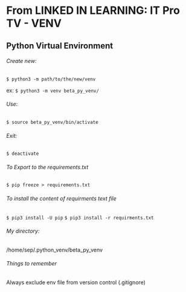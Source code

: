 # From LINKED IN LEARNING: IT Pro TV - VENV

## Python Virtual Environment
###### Create new:
`$ python3 -m path/to/the/new/venv`

ex:
`$ python3 -m venv beta_py_venv/`


###### Use:
`$ source beta_py_venv/bin/activate`

###### Exit:
`$ deactivate`

###### To Export to the requirements.txt
`$ pip freeze > requirements.txt`

###### To install the content of requirments text file
`$ pip3 install -U pip`
`$ pip3 install -r requirments.txt`

###### My directory:
/home/sep/.python_venv/beta_py_venv

###### Things to remember
Always exclude env file from version control (.gitignore)

##
